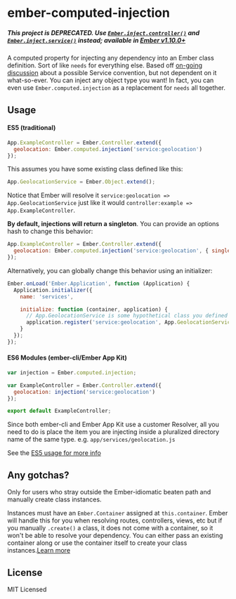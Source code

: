ember-computed-injection
========================

##### *This project is DEPRECATED. Use [`Ember.inject.controller()`](http://emberjs.com/api/#method_inject_controller) and [`Ember.inject.service()`](http://emberjs.com/api/#method_inject_service) instead; available in [Ember v1.10.0+](http://emberjs.com/blog/2015/02/07/ember-1-10-0-released.html)*

A computed property for injecting any dependency into an Ember class definition. Sort of like `needs` for everything else. Based off [on-going discussion](http://discuss.emberjs.com/t/services-a-rumination-on-introducing-a-new-role-into-the-ember-programming-model/4947/46?u=jayphelps) about a possible Service convention, but not dependent on it what-so-ever. You can inject any object type you want! In fact, you can even use `Ember.computed.injection` as a replacement for `needs` all together.

## Usage

#### ES5 (traditional)
```javascript
App.ExampleController = Ember.Controller.extend({
  geolocation: Ember.computed.injection('service:geolocation')
});
```
This assumes you have some existing class defined like this:
```javascript
App.GeolocationService = Ember.Object.extend();
```
Notice that Ember will resolve it `service:geolocation => App.GeolocationService` just like it would `controller:example => App.ExampleController`. 

**By default, injections will return a singleton**. You can provide an options hash to change this behavior:

```javascript
App.ExampleController = Ember.Controller.extend({
  geolocation: Ember.computed.injection('service:geolocation', { singleton: false })
});

```
Alternatively, you can globally change this behavior using an initializer:

```javascript
Ember.onLoad('Ember.Application', function (Application) {
  Application.initializer({
    name: 'services',

    initialize: function (container, application) {
      // App.GeolocationService is some hypothetical class you defined prior 
      application.register('service:geolocation', App.GeolocationService, { singleton: false });
    }
  });
});
```
#### ES6 Modules (ember-cli/Ember App Kit)
```javascript
var injection = Ember.computed.injection;

var ExampleController = Ember.Controller.extend({
  geolocation: injection('service:geolocation')
});

export default ExampleController;
```
Since both ember-cli and Ember App Kit use a customer Resolver, all you need to do is place the item you are injecting inside a pluralized directory name of the same type. e.g. `app/services/geolocation.js`

See the [ES5 usage for more info](#es5-traditional)

## Any gotchas?

Only for users who stray outside the Ember-idiomatic beaten path and manually create class instances.

Instances must have an `Ember.Container` assigned at `this.container`. Ember will handle this for you when resolving routes, controllers, views, etc but if you manually `.create()` a class, it does not come with a container, so it won't be able to resolve your dependency. You can either pass an existing container along or use the container itself to create your class instances.[Learn more](https://github.com/emberjs/website/pull/1293)

## License
MIT Licensed
